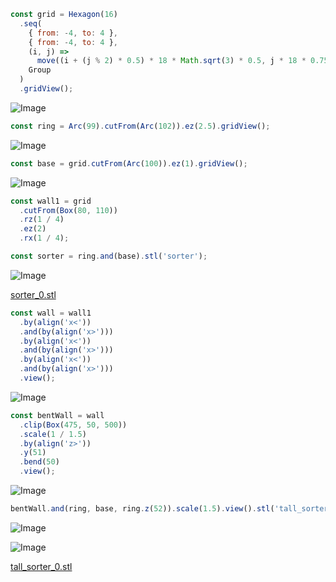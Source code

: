 ```JavaScript
const grid = Hexagon(16)
  .seq(
    { from: -4, to: 4 },
    { from: -4, to: 4 },
    (i, j) =>
      move((i + (j % 2) * 0.5) * 18 * Math.sqrt(3) * 0.5, j * 18 * 0.75),
    Group
  )
  .gridView();
```

![Image](lego_sorter.md.0.png)

```JavaScript
const ring = Arc(99).cutFrom(Arc(102)).ez(2.5).gridView();
```

![Image](lego_sorter.md.1.png)

```JavaScript
const base = grid.cutFrom(Arc(100)).ez(1).gridView();
```

![Image](lego_sorter.md.2.png)

```JavaScript
const wall1 = grid
  .cutFrom(Box(80, 110))
  .rz(1 / 4)
  .ez(2)
  .rx(1 / 4);
```

```JavaScript
const sorter = ring.and(base).stl('sorter');
```

![Image](lego_sorter.md.3.png)

[sorter_0.stl](lego_sorter.sorter_0.stl)

```JavaScript
const wall = wall1
  .by(align('x<'))
  .and(by(align('x>')))
  .by(align('x<'))
  .and(by(align('x>')))
  .by(align('x<'))
  .and(by(align('x>')))
  .view();
```

![Image](lego_sorter.md.4.png)

```JavaScript
const bentWall = wall
  .clip(Box(475, 50, 500))
  .scale(1 / 1.5)
  .by(align('z>'))
  .y(51)
  .bend(50)
  .view();
```

![Image](lego_sorter.md.5.png)

```JavaScript
bentWall.and(ring, base, ring.z(52)).scale(1.5).view().stl('tall_sorter');
```

![Image](lego_sorter.md.6.png)

![Image](lego_sorter.md.7.png)

[tall_sorter_0.stl](lego_sorter.tall_sorter_0.stl)
